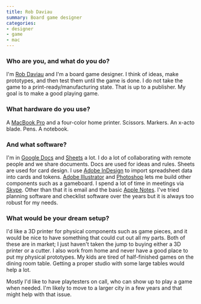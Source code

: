 ```yaml
---
title: Rob Daviau
summary: Board game designer
categories:
- designer
- game
- mac
---
```


### Who are you, and what do you do?

I'm [Rob Daviau](http://www.robdaviau.com/ "Rob's website.") and I'm a board game designer. I think of ideas, make prototypes, and then test them until the game is done. I do not take the game to a print-ready/manufacturing state. That is up to a publisher. My goal is to make a good playing game.

### What hardware do you use?

A [MacBook Pro][macbook-pro] and a four-color home printer. Scissors. Markers. An x-acto blade. Pens. A notebook.

### And what software?

I'm in [Google Docs][google-docs] and [Sheets][google-sheets] a lot. I do a lot of collaborating with remote people and we share documents. Docs are used for ideas and rules. Sheets are used for card design. I use [Adobe InDesign][indesign] to import spreadsheet data into cards and tokens. [Adobe Illustrator][illustrator] and [Photoshop][] lets me build other components such as a gameboard. I spend a lot of time in meetings via [Skype][]. Other than that it is email and the basic [Apple Notes][notes]. I've tried planning software and checklist software over the years but it is always too robust for my needs.

### What would be your dream setup?

I'd like a 3D printer for physical components such as game pieces, and it would be nice to have something that could cut out all my parts. Both of these are in market; I just haven't taken the jump to buying either a 3D printer or a cutter. I also work from home and never have a good place to put my physical prototypes. My kids are tired of half-finished games on the dining room table. Getting a proper studio with some large tables would help a lot.

Mostly I'd like to have playtesters on call, who can show up to play a game when needed. I'm likely to move to a larger city in a few years and that might help with that issue.

[macbook-pro]: https://www.apple.com/macbook-pro/ "A laptop."
[google-docs]: https://en.wikipedia.org/wiki/Google_Docs "A web-based office suite."
[google-sheets]: https://www.google.com/sheets/about/ "Online spreadsheet software."
[illustrator]: https://www.adobe.com/products/illustrator.html "A vector graphics editor."
[indesign]: https://www.adobe.com/products/indesign.html "A desktop/web publishing application."
[notes]: https://en.wikipedia.org/wiki/Notes_(Apple) "A note-taking application included with Mac OS X."
[photoshop]: https://www.adobe.com/products/photoshop.html "A bitmap image editor."
[skype]: https://www.skype.com/en/ "Voice and video chat software."

